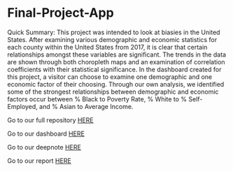 # Final-Project-App
Quick Summary: This project was intended to look at biasies in the United States. After examining various demographic and economic statistics for each county within the 
United States from 2017, it is clear that certain relationships amongst these variables are significant. The trends in the data are shown through both choropleth maps
and an examination of correlation coefficients with their statistical significance. In the dashboard created for this project, a visitor can choose to examine one demographic and one
economic factor of their choosing. Through our own analysis, we identified some of the strongest relationships between demographic and economic factors occur between 
% Black to Poverty Rate, % White to % Self-Employed, and % Asian to Average Income.

Go to our full repository [HERE](https://github.com/gerrycrepeau/Final-Project-App)

Go to our dashboard [HERE](https://ma346-choropleth-dashboard.herokuapp.com/)

Go to our deepnote [HERE](https://deepnote.com/project/d151ded9-3231-4946-9e41-cc48fe69b917)

Go to our report [HERE]()
